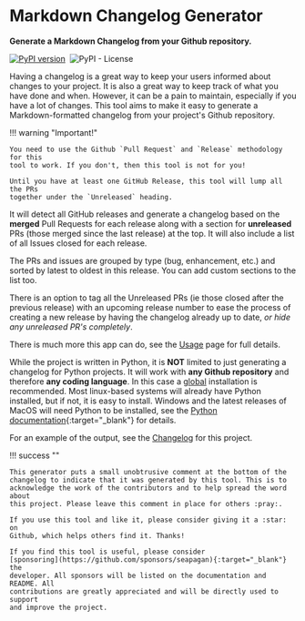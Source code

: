 # Markdown Changelog Generator

**Generate a Markdown Changelog from your Github repository.**

[![PyPI
version](https://badge.fury.io/py/github-changelog-md.svg)](https://badge.fury.io/py/github-changelog-md)&nbsp;
![PyPI - License](https://img.shields.io/pypi/l/github-changelog-md)&nbsp;

Having a changelog is a great way to keep your users informed about changes to
your project. It is also a great way to keep track of what you have done and
when. However, it can be a pain to maintain, especially if you have a lot of
changes. This tool aims to make it easy to generate a Markdown-formatted
changelog from your project's Github repository.

!!! warning "Important!"

    You need to use the Github `Pull Request` and `Release` methodology for this
    tool to work. If you don't, then this tool is not for you!

    Until you have at least one GitHub Release, this tool will lump all the PRs
    together under the `Unreleased` heading.

It will detect all GitHub releases and generate a changelog based on
the **merged** Pull Requests for each release along with a section for
**unreleased** PRs (those merged since the last release) at the top. It will
also include a list of all Issues closed for each release.

The PRs and issues are grouped by type (bug, enhancement, etc.) and sorted by
latest to oldest in this release. You can add custom sections to the list too.

There is an option to tag all the Unreleased PRs (ie those closed after the
previous release) with an upcoming release number to ease the process of
creating a new release by having the changelog already up to date, *or hide any
unreleased PR's completely*.

There is much more this app can do, see the [Usage](usage/usage.md) page for full
details.

While the project is written in Python, it is **NOT** limited to just generating
a changelog for Python projects. It will work with **any Github repository** and
therefore **any coding language**. In this case a
[global](installation.md#globally) installation is recommended. Most linux-based
systems will already have Python installed, but if not, it is easy to install.
Windows and the latest releases of MacOS will need Python to be installed, see
the [Python documentation](https://www.python.org/downloads/){:target="_blank"}
for details.

For an example of the output, see the [Changelog](changelog.md) for this
project.

!!! success ""

    This generator puts a small unobtrusive comment at the bottom of the
    changelog to indicate that it was generated by this tool. This is to
    acknowledge the work of the contributors and to help spread the word about
    this project. Please leave this comment in place for others :pray:.

    If you use this tool and like it, please consider giving it a :star: on
    Github, which helps others find it. Thanks!

    If you find this tool is useful, please consider
    [sponsoring](https://github.com/sponsors/seapagan){:target="_blank"} the
    developer. All sponsors will be listed on the documentation and README. All
    contributions are greatly appreciated and will be directly used to support
    and improve the project.
